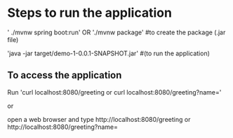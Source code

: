 # Steps to run the application 

 ' ./mvnw spring boot:run'
OR
 './mvnw package' #to create the package (.jar file)
 
 'java -jar target/demo-1-0.0.1-SNAPSHOT.jar' #(to run the application)



## To access the application 
Run 'curl localhost:8080/greeting or curl localhost:8080/greeting?name=<name>'

or 

open a web browser and type http://localhost:8080/greeting or http://localhost:8080/greeting?name=<name>